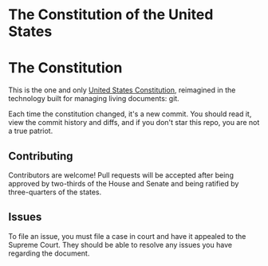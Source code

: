 # The Constitution of the United States
 

# The Constitution

This is the one and only [United States Constitution](usconstitution.md),
reimagined in the technology built for managing living documents: git.

Each time the constitution changed, it's a new commit.
You should read it, view the commit history and diffs,
and if you don't star this repo, you are not a true patriot.


## Contributing

Contributors are welcome! Pull requests will be accepted after being approved
by two-thirds of the House and Senate and being ratified by three-quarters of
the states.

## Issues

To file an issue, you must file a case in court and have it appealed
to the Supreme Court. They should be able to resolve any issues you
have regarding the document.

